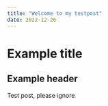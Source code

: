 ```yaml
---
title: "Welcome to my testpost"
date: 2022-12-26
---
```

# Example title
## Example header
Test post, please ignore
